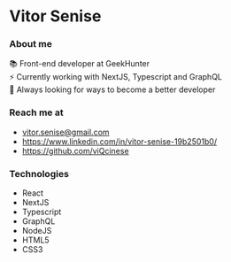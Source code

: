 # Vitor Senise

### About me

<span> 📚 Front-end developer at GeekHunter </span> <br>
<span> ⚡ Currently working with NextJS, Typescript and GraphQL <span> <br>
<span> 👀 Always looking for ways to become a better developer </span> <br>

### Reach me at
- vitor.senise@gmail.com 
- https://www.linkedin.com/in/vitor-senise-19b2501b0/ 
- https://github.com/viQcinese 
 
### Technologies
 - React 
 - NextJS
 - Typescript
 - GraphQL
 - NodeJS
 - HTML5
 - CSS3


